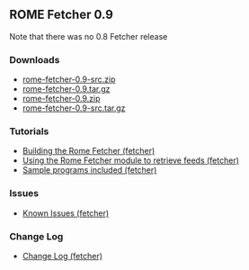 ## ROME Fetcher 0.9

Note that there was no 0.8 Fetcher release

### Downloads

-   [rome-fetcher-0.9-src.zip](./rome-fetcher-0.9-src.zip)
-   [rome-fetcher-0.9.tar.gz](./rome-fetcher-0.9.tar.gz)
-   [rome-fetcher-0.9.zip](./rome-fetcher-0.9.zip)
-   [rome-fetcher-0.9-src.tar.gz](./rome-fetcher-0.9-src.tar.gz)

### Tutorials

-   [Building the Rome Fetcher
    (fetcher)](../BuildingTheRomeFetcher.html)
-   [Using the Rome Fetcher module to retrieve feeds
    (fetcher)](../UsingTheRomeFetcherModuleToRetrieveFeeds.html)
-   [Sample programs included (fetcher)](../SampleProgramsIncluded.html)

### Issues

-   [Known Issues (fetcher)](../KnownIssues.html)

### Change Log

-   [Change Log (fetcher)](../ChangeLog.html)
